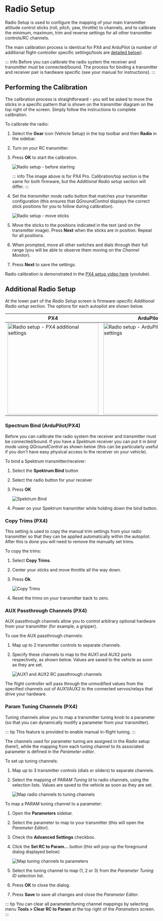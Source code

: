 # Radio Setup

Radio Setup is used to configure the mapping of your main transmitter attitude control sticks (roll, pitch, yaw, throttle) to channels, and to calibrate the minimum, maximum, trim and reverse settings for all other transmitter controls/RC channels.

The main calibration process is identical for PX4 and ArduPilot (a number of additional flight-controller specific settings/tools are [detailed below](#additional-radio-setup)).

::: info
Before you can calibrate the radio system the receiver and transmitter must be connected/bound. The process for binding a transmitter and receiver pair is hardware specific (see your manual for instructions). 
:::


## Performing the Calibration 

The calibration process is straightforward - you will be asked to move the sticks in a specific pattern that is shown on the transmitter diagram on the top right of the screen. Simply follow the instructions to complete calibration.

To calibrate the radio:

1. Select the **Gear** icon (Vehicle Setup) in the top toolbar and then **Radio** in the sidebar.
1. Turn on your RC transmitter.
1. Press **OK** to start the calibration.
   
   ![Radio setup - before starting](../../../assets/setup/radio_start_setup.jpg)
   
   ::: info
   The image above is for PX4 Pro. Calibration/top section is the same for both firmware, but the *Additional Radio setup* section will differ.
   :::


1. Set the *transmitter mode* radio button that matches your transmitter configuration (this ensures that *QGroundControl* displays the correct stick positions for you to follow during calibration).

   ![Radio setup - move sticks](../../../assets/setup/radio_sticks_throttle.jpg)

1. Move the sticks to the positions indicated in the text (and on the transmitter image). Press **Next** when the sticks are in position. Repeat for all positions.
1. When prompted, move all other switches and dials through their full range (you will be able to observe them moving on the *Channel Monitor*).

1. Press **Next** to save the settings.
   

Radio calibration is demonstrated in the [PX4 setup video here](https://youtu.be/91VGmdSlbo4?t=4m30s) (youtube).



## Additional Radio Setup

At the lower part of the *Radio Setup* screen is firmware-specific *Additional Radio setup* section. The options for each autopilot are shown below. 

PX4 | ArduPilot
---|---
<img src="../../../assets/setup/radio_additional_radio_setup_px4.jpg" title="Radio setup - PX4 additional settings" width="300px" /> | <img src="../../../assets/setup/radio_additional_radio_setup_ardupilot.jpg" title="Radio setup - ArduPilot additional settings" width="300px" />


### Spectrum Bind (ArduPilot/PX4)

Before you can calibrate the radio system the receiver and transmitter must be connected/bound. If you have a *Spektrum* receiver you can put it in *bind mode* using *QGroundControl* as shown below (this can be particularly useful if you don't have easy physical access to the receiver on your vehicle).

To bind a Spektrum transmitter/receiver:

1. Select the **Spektrum Bind** button
1. Select the radio button for your receiver
1. Press **OK**

   ![Spektrum Bind](../../../assets/setup/radio_additional_setup_spectrum_bind_select_channels.jpg)

1. Power on your Spektrum transmitter while holding down the bind button.


### Copy Trims (PX4)

This setting is used to copy the manual trim settings from your radio transmitter so that they can be applied automatically within the autopilot. After this is done you will need to remove the manually set trims.

To copy the trims:

1. Select **Copy Trims**.
1. Center your sticks and move throttle all the way down. 
1. Press **Ok**. 

   ![Copy Trims](../../../assets/setup/radio_additional_radio_setup_copy_trims_px4.jpg)
   
1. Reset the trims on your transmitter back to zero.



### AUX Passthrough Channels (PX4)

AUX passthrough channels allow you to control arbitrary optional hardware from your transmitter (for example, a gripper). 

To use the AUX passthrough channels:

1. Map up to 2 transmitter controls to separate channels. 
1. Specify these channels to map to the AUX1 and AUX2 ports respectively, as shown below. Values are saved to the vehicle as soon as they are set.

   ![AUX1 and AUX2 RC passthrough channels](../../../assets/setup/radio_additional_setup_aux_passthrough_channels_px4.jpg)

The flight controller will pass through the unmodified values from the specified channels out of AUX1/AUX2 to the connected servos/relays that drive your hardware.


### Param Tuning Channels (PX4)

Tuning channels allow you to map a transmitter tuning knob to a parameter (so that you can dynamically modify a parameter from your transmitter). 

::: tip
This feature is provided to enable manual in-flight tuning.
:::

The channels used for parameter tuning are assigned in the *Radio* setup (here!), while the mapping from each tuning channel to its associated parameter is defined in the *Parameter editor*.

To set up tuning channels:

1. Map up to 3 transmitter controls (dials or sliders) to separate channels.
1. Select the mapping of *PARAM Tuning Id* to radio channels, using the selection lists. Values are saved to the vehicle as soon as they are set.

   ![Map radio channels to tuning channels](../../../assets/setup/radio_additional_radio_setup_param_tuning_px4.jpg)

To map a PARAM tuning channel to a parameter:

1. Open the **Parameters** sidebar. 
1. Select the parameter to map to your transmitter (this will open the *Parameter Editor*).
1. Check the **Advanced Settings** checkbox.
1. Click the **Set RC to Param...** button (this will pop-up the foreground dialog displayed below)

   ![Map tuning channels to parameters](../../../assets/setup/parameters_radio_channel_mapping_px4.jpg)
1. Select the tuning channel to map (1, 2 or 3) from the *Parameter Tuning ID* selection list.
1. Press **OK** to close the dialog.
1. Press **Save** to save all changes and close the *Parameter Editor*.


::: tip
You can clear all parameter/tuning channel mappings by selecting menu **Tools > Clear RC to Param** at the top right of the *Parameters* screen.
:::
